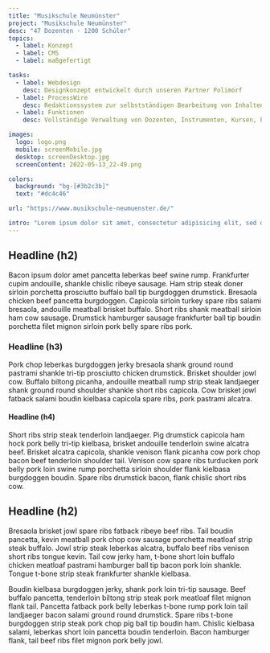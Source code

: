 ```yaml
---
title: "Musikschule Neumünster"
project: "Musikschule Neumünster"
desc: "47 Dozenten · 1200 Schüler"
topics:
  - label: Konzept
  - label: CMS
  - label: maßgefertigt

tasks:
  - label: Webdesign
    desc: Designkonzept entwickelt durch unseren Partner Polimorf
  - label: ProcessWire
    desc: Redaktionssystem zur selbstständigen Bearbeitung von Inhalten.
  - label: Funktionen
    desc: Vollständige Verwaltung von Dozenten, Instrumenten, Kursen, Ensembles, Terminen und Themen. Zeitlich gesteuerte Automatisierungen.

images:
  logo: logo.png
  mobile: screenMobile.jpg
  desktop: screenDesktop.jpg
  screenContent: 2022-05-13_22-49.png

colors:
  background: "bg-[#3b2c3b]"
  text: "#dc4c46"

url: "https://www.musikschule-neumuenster.de/"

intro: "Lorem ipsum dolor sit amet, consectetur adipisicing elit, sed do eiusmod tempor incididunt ut labore et dolore magna aliqua. Ut enim ad minim veniam, quis nostrud exercitation ullamco laboris nisi ut aliquip ex ea commodo consequat. Duis aute irure dolor in reprehenderit in voluptate velit esse cillum dolore eu fugiat nulla pariatur. Excepteur sint occaecat cupidatat non proident, sunt in culpa qui officia deserunt mollit anim id est laborum."
---
```


## Headline (h2)

Bacon ipsum dolor amet pancetta leberkas beef swine rump. Frankfurter cupim andouille, shankle chislic ribeye sausage. Ham strip steak doner sirloin porchetta prosciutto buffalo ball tip burgdoggen drumstick. Bresaola chicken beef pancetta burgdoggen. Capicola sirloin turkey spare ribs salami bresaola, andouille meatball brisket buffalo. Short ribs shank meatball sirloin ham cow sausage. Drumstick hamburger sausage frankfurter ball tip boudin porchetta filet mignon sirloin pork belly spare ribs pork.

### Headline (h3)

Pork chop leberkas burgdoggen jerky bresaola shank ground round pastrami shankle tri-tip prosciutto chicken drumstick. Brisket shoulder jowl cow. Buffalo biltong picanha, andouille meatball rump strip steak landjaeger shank ground round shoulder shankle short ribs capicola. Cow brisket jowl fatback salami boudin kielbasa capicola spare ribs, pork pastrami alcatra.

#### Headline (h4)

Short ribs strip steak tenderloin landjaeger. Pig drumstick capicola ham hock pork belly tri-tip kielbasa, brisket andouille tenderloin swine alcatra beef. Brisket alcatra capicola, shankle venison flank picanha cow pork chop bacon beef tenderloin shoulder tail. Venison cow spare ribs turducken pork belly pork loin swine rump porchetta sirloin shoulder flank kielbasa burgdoggen boudin. Spare ribs drumstick bacon, flank chislic short ribs cow.

## Headline (h2)

Bresaola brisket jowl spare ribs fatback ribeye beef ribs. Tail boudin pancetta, kevin meatball pork chop cow sausage porchetta meatloaf strip steak buffalo. Jowl strip steak leberkas alcatra, buffalo beef ribs venison short ribs tongue kevin. Tail cow jerky ham, t-bone short loin buffalo chicken meatloaf pastrami hamburger ball tip bacon pork loin shankle. Tongue t-bone strip steak frankfurter shankle kielbasa.

Boudin kielbasa burgdoggen jerky, shank pork loin tri-tip sausage. Beef buffalo pancetta, tenderloin biltong strip steak pork meatloaf filet mignon flank tail. Pancetta fatback pork belly leberkas t-bone rump pork loin tail landjaeger bacon salami ground round drumstick. Spare ribs t-bone burgdoggen strip steak pork chop pig ball tip boudin ham. Chislic kielbasa salami, leberkas short loin pancetta boudin tenderloin. Bacon hamburger flank, tail beef ribs filet mignon pork belly jowl.

